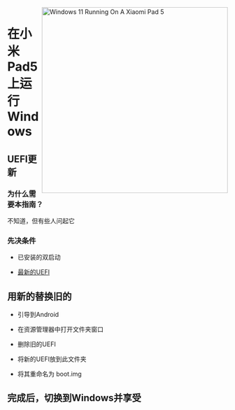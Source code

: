 <img align="right" src="https://raw.githubusercontent.com/erdilS/Port-Windows-11-Xiaomi-Pad-5/main/nabu.png" width="425" alt="Windows 11 Running On A Xiaomi Pad 5">

# 在小米Pad5上运行Windows

## UEFI更新

### 为什么需要本指南？

不知道，但有些人问起它

### 先决条件

- 已安装的双启动
  
- [最新的UEFI](https://raw.githubusercontent.com/erdilS/Port-Windows-11-Xiaomi-Pad-5/main/images/xiaomi-nabu_20240212-V2.img)

## 用新的替换旧的

- 引导到Android

- 在资源管理器中打开文件夹窗口

- 删除旧的UEFI

- 将新的UEFI放到此文件夹

- 将其重命名为 boot.img 

## 完成后，切换到Windows并享受
